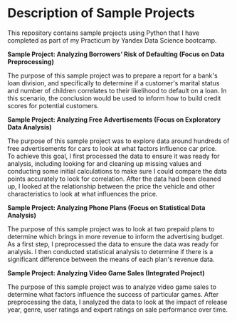 # Description of Sample Projects
This repository contains sample projects using Python that I have completed as part of my Practicum by Yandex Data Science bootcamp.  

**Sample Project: Analyzing Borrowers’ Risk of Defaulting (Focus on Data Preprocessing)** 

The purpose of this sample project was to prepare a report for a bank's loan division, and specifically to determine if a customer's marital status and number of children correlates to their likelihood to default on a loan. In this scenario, the conclusion would be used to inform how to build credit scores for potential customers.

**Sample Project: Analyzing Free Advertisements (Focus on Exploratory Data Analysis)**

The purpose of this sample project was to explore data around hundreds of free advertisements for cars to look at what factors influence car price.  
To achieve this goal, I first processed the data to ensure it was ready for analysis, including looking for and cleaning up missing values and conducting some initial calculations to make sure I could compare the data points accurately to look for correlation. After the data had been cleaned up, I looked at the relationship between the price the vehicle and other characteristics to look at what influences the price.

**Sample Project: Analyzing Phone Plans (Focus on Statistical Data Analysis)**

The purpose of this sample project was to look at two prepaid plans to determine which brings in more revenue to inform the advertising budget. As a first step, I preprocessed the data to ensure the data was ready for analysis. I then conducted statistical analysis to determine if there is a significant difference between the means of each plan's revenue data.

**Sample Project: Analyzing Video Game Sales (Integrated Project)**

The purpose of this sample project was to analyze video game sales to determine what factors influence the success of particular games. After preprocessing the data, I analyzed the data to look at the impact of release year, genre, user ratings and expert ratings on sale performance over time. 
